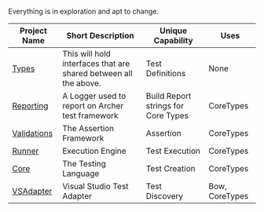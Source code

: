 <!-- (dl
(section-meta
    (title Archer Project Structure and Library Roles)
)
) -->

Everything is in exploration and apt to change.

| Project Name | Short Description | Unique Capability | Uses |
| ------------ | ----------------- | ----------------- | ---- |
| [Types](https://github.com/ArcherFSharpTesting/Types) | This will hold interfaces that are shared between all the above. | Test Definitions | None |
| [Reporting](https://github.com/ArcherFSharpTesting/Reporting) | A Logger used to report on Archer test framework | Build Report strings for Core Types | CoreTypes |
| [Validations](https://github.com/ArcherFSharpTesting/Validations) | The Assertion Framework | Assertion | CoreTypes |
| [Runner](https://github.com/ArcherFSharpTesting/Runner) | Execution Engine | Test Execution | CoreTypes |
| [Core](https://github.com/ArcherFSharpTesting/Core) | The Testing Language | Test Creation | CoreTypes |
| [VSAdapter](https://github.com/ArcherFSharpTesting/VSAdapter) | Visual Studio Test Adapter | Test Discovery | Bow, CoreTypes |
